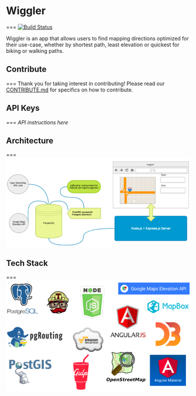 # Wiggler
===
[![Build Status](https://travis-ci.org/falconater/ThesisProject.svg?branch=integrate)](https://travis-ci.org/falconater/ThesisProject)

Wiggler is an app that allows users to find mapping directions optimized for their use-case, whether by shortest path, least elevation or quickest for biking or walking paths.


## Contribute
===
Thank you for taking interest in contributing! Please read our [CONTRIBUTE.md](https://github.com/HackerJAMS/wiggler/blob/master/docs/_CONTRIBUTING.md) for specifics on how to contribute.

## API Keys
===
*API instructions here*

## Architecture
===
![architecture](resources/architecture.png)

## Tech Stack
===
![tech stack](resources/tech-stack.png)
